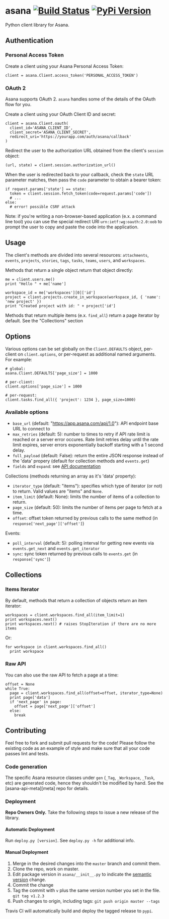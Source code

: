 # asana [![Build Status][travis-image]][travis-url] [![PyPi Version][pypi-image]][pypi-url]

Python client library for Asana.

Authentication
--------------

### Personal Access Token

Create a client using your Asana Personal Access Token:

    client = asana.Client.access_token('PERSONAL_ACCESS_TOKEN')

### OAuth 2

Asana supports OAuth 2. `asana` handles some of the details of the OAuth flow for you.

Create a client using your OAuth Client ID and secret:

    client = asana.Client.oauth(
      client_id='ASANA_CLIENT_ID',
      client_secret='ASANA_CLIENT_SECRET',
      redirect_uri='https://yourapp.com/auth/asana/callback'
    )

Redirect the user to the authorization URL obtained from the client's `session` object:

    (url, state) = client.session.authorization_url()

When the user is redirected back to your callback, check the `state` URL parameter matches, then pass the `code` parameter to obtain a bearer token:

    if request.params['state'] == state:
      token = client.session.fetch_token(code=request.params['code'])
      # ...
    else:
      # error! possible CSRF attack

Note: if you're writing a non-browser-based application (e.x. a command line tool) you can use the special redirect URI `urn:ietf:wg:oauth:2.0:oob` to prompt the user to copy and paste the code into the application.

Usage
-----

The client's methods are divided into several resources: `attachments`, `events`, `projects`, `stories`, `tags`, `tasks`, `teams`, `users`, and `workspaces`.

Methods that return a single object return that object directly:

    me = client.users.me()
    print "Hello " + me['name']

    workspace_id = me['workspaces'][0]['id']
    project = client.projects.create_in_workspace(workspace_id, { 'name': 'new project' })
    print "Created project with id: " + project['id']

Methods that return multiple items (e.x. `find_all`) return a page iterator by default. See the "Collections" section

Options
-------

Various options can be set globally on the `Client.DEFAULTS` object, per-client on `client.options`, or per-request as additional named arguments. For example:

    # global:
    asana.Client.DEFAULTS['page_size'] = 1000

    # per-client:
    client.options['page_size'] = 1000

    # per-request:
    client.tasks.find_all({ 'project': 1234 }, page_size=1000)

### Available options

* `base_url` (default: "https://app.asana.com/api/1.0"): API endpoint base URL to connect to
* `max_retries` (default: 5): number to times to retry if API rate limit is reached or a server error occures. Rate limit retries delay until the rate limit expires, server errors exponentially backoff starting with a 1 second delay.
* `full_payload` (default: False): return the entire JSON response instead of the 'data' propery (default for collection methods and `events.get`)
* `fields` and `expand`: see [API documentation](http://developer.asana.com/documentation/#Options)

Collections (methods returning an array as it's 'data' property):

* `iterator_type` (default: "items"): specifies which type of iterator (or not) to return. Valid values are "items" and `None`.
* `item_limit` (default: None): limits the number of items of a collection to return.
* `page_size` (default: 50): limits the number of items per page to fetch at a time.
* `offset`: offset token returned by previous calls to the same method (in `response['next_page']['offset']`)

Events:

* `poll_interval` (default: 5): polling interval for getting new events via `events.get_next` and `events.get_iterator`
* `sync`: sync token returned by previous calls to `events.get` (in `response['sync']`)

Collections
-----------

### Items Iterator

By default, methods that return a collection of objects return an item iterator:

    workspaces = client.workspaces.find_all(item_limit=1)
    print workspaces.next()
    print workspaces.next() # raises StopIteration if there are no more items

Or:

    for workspace in client.workspaces.find_all()
      print workspace

### Raw API

You can also use the raw API to fetch a page at a time:

    offset = None
    while True:
      page = client.workspaces.find_all(offset=offset, iterator_type=None)
      print page['data']
      if 'next_page' in page:
        offset = page['next_page']['offset']
      else:
        break

Contributing
------------

Feel free to fork and submit pull requests for the code! Please follow the
existing code as an example of style and make sure that all your code passes
lint and tests.

### Code generation

The specific Asana resource classes under `gen` (`_Tag`, `_Workspace`, `_Task`, etc) are
generated code, hence they shouldn't be modified by hand. See the [asana-api-meta][meta] repo for details.

### Deployment

**Repo Owners Only.** Take the following steps to issue a new release of the library.

#### Automatic Deployment

Run `deploy.py [version]`. See `deploy.py -h` for additional info.

#### Manual Deployment

  1. Merge in the desired changes into the `master` branch and commit them.
  2. Clone the repo, work on master.
  3. Edit package version in `asana/__init__.py` to indicate the [semantic version](http://semver.org/) change.
  4. Commit the change
  5. Tag the commit with `v` plus the same version number you set in the file.
     `git tag v1.2.3`
  6. Push changes to origin, including tags:
     `git push origin master --tags`

Travis CI will automatically build and deploy the tagged release to `pypi`.

[travis-url]: http://travis-ci.org/Asana/python-asana
[travis-image]: https://api.travis-ci.org/Asana/python-asana.svg?style=flat-square&branch=master

[pypi-url]: https://pypi.python.org/pypi/asana/
[pypi-image]: https://img.shields.io/pypi/v/asana.svg?style=flat-square
